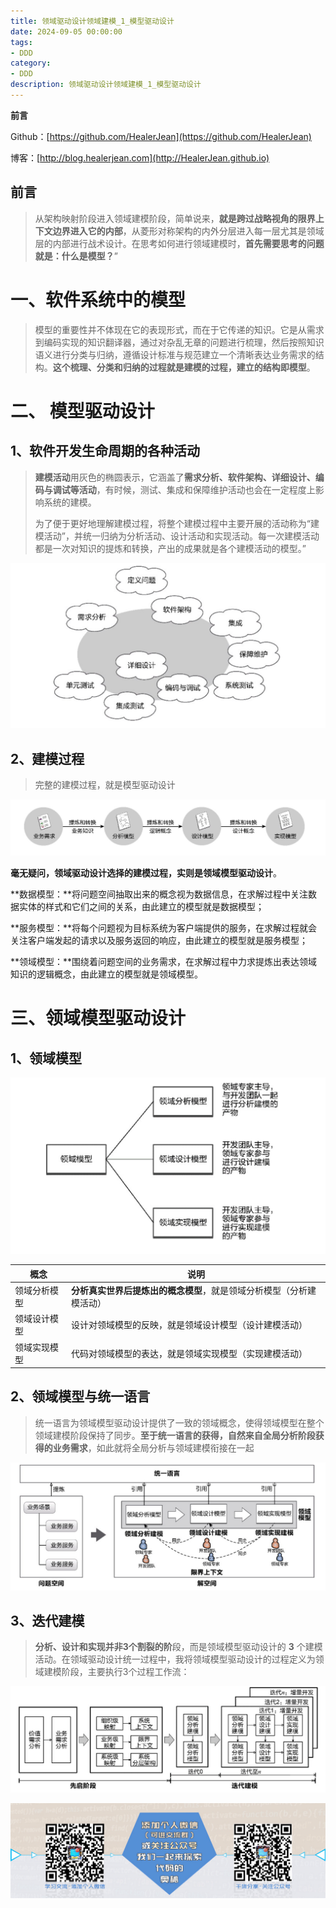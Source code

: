 ```yaml
---
title: 领域驱动设计领域建模_1_模型驱动设计
date: 2024-09-05 00:00:00
tags: 
- DDD
category: 
- DDD
description: 领域驱动设计领域建模_1_模型驱动设计
---
```


**前言**     

 Github：[https://github.com/HealerJean](https://github.com/HealerJean)         

 博客：[http://blog.healerjean.com](http://HealerJean.github.io)          



## 前言

> 从架构映射阶段进入领域建模阶段，简单说来，**就是跨过战略视角的限界上下文边界进入它的内部**，从菱形对称架构的内外分层进入每一层尤其是领域层的内部进行战术设计。在思考如何进行领域建模时，**首先需要思考的问题就是：什么是模型？**”
>



# 一、软件系统中的模型

> 模型的重要性并不体现在它的表现形式，而在于它传递的知识。它是从需求到编码实现的知识翻译器，通过对杂乱无章的问题进行梳理，然后按照知识语义进行分类与归纳，遵循设计标准与规范建立一个清晰表达业务需求的结构。**这个梳理、分类和归纳的过程就是建模的过程，建立的结构即模型**。



# 二、 模型驱动设计

## 1、软件开发生命周期的各种活动

> **建模活动**用灰色的椭圆表示，它涵盖了**需求分析、软件架构、详细设计、编码与调试等活动**，有时候，测试、集成和保障维护活动也会在一定程度上影响系统的建模。     
>
> 为了便于更好地理解建模过程，将整个建模过程中主要开展的活动称为“建模活动”，并统一归纳为分析活动、设计活动和实现活动。每一次建模活动都是一次对知识的提炼和转换，产出的成果就是各个建模活动的模型。”

![image-20240906161918813](https://raw.githubusercontent.com/HealerJean/HealerJean.github.io/master/blogImages/image-20240906161918813.png)

## 2、建模过程

> 完整的建模过程，就是模型驱动设计
>

![image-20240906164216125](https://raw.githubusercontent.com/HealerJean/HealerJean.github.io/master/blogImages/image-20240906164216125.png)

**毫无疑问，领域驱动设计选择的建模过程，实则是领域模型驱动设计**。        

**数据模型：**将问题空间抽取出来的概念视为数据信息，在求解过程中关注数据实体的样式和它们之间的关系，由此建立的模型就是数据模型；      

**服务模型：**将每个问题视为目标系统为客户端提供的服务，在求解过程就会关注客户端发起的请求以及服务返回的响应，由此建立的模型就是服务模型；     

**领域模型：**围绕着问题空间的业务需求，在求解过程中力求提炼出表达领域知识的逻辑概念，由此建立的模型就是领域模型。   



# 三、领域模型驱动设计



## 1、领域模型

![image-20240906165205734](https://raw.githubusercontent.com/HealerJean/HealerJean.github.io/master/blogImages/image-20240906165205734.png)

| 概念         | 说明                                                         |
| ------------ | ------------------------------------------------------------ |
| 领域分析模型 | **分析真实世界后提炼出的概念模型**，就是领域分析模型（分析建模活动） |
| 领域设计模型 | 设计对领域模型的反映，就是领域设计模型（设计建模活动）       |
| 领域实现模型 | 代码对领域模型的表达，就是领域实现模型（实现建模活动）       |



## 2、领域模型与统一语言

> 统一语言为领域模型驱动设计提供了一致的领域概念，使得领域模型在整个领域建模阶段保持了同步。**至于统一语言的获得，自然来自全局分析阶段获得的业务需求**，如此就将全局分析与领域建模衔接在一起

![image-20240906170450818](https://raw.githubusercontent.com/HealerJean/HealerJean.github.io/master/blogImages/image-20240906170450818.png)



## 3、迭代建模

> **分析、设计和实现并非3个割裂的阶**段，而是领域模型驱动设计的 **3** 个建模活动。在领域驱动设计统一过程中，我将领域模型驱动设计的过程定义为领域建模阶段，主要执行3个过程工作流：

![image-20240906170950069](https://raw.githubusercontent.com/HealerJean/HealerJean.github.io/master/blogImages/image-20240906170950069.png)















![ContactAuthor](https://raw.githubusercontent.com/HealerJean/HealerJean.github.io/master/assets/img/artical_bottom.jpg)



<!-- Gitalk 评论 start  -->

<link rel="stylesheet" href="https://unpkg.com/gitalk/dist/gitalk.css">

<script src="https://unpkg.com/gitalk@latest/dist/gitalk.min.js"></script> 
<div id="gitalk-container"></div>    
 <script type="text/javascript">
    var gitalk = new Gitalk({
		clientID: `1d164cd85549874d0e3a`,
		clientSecret: `527c3d223d1e6608953e835b547061037d140355`,
		repo: `HealerJean.github.io`,
		owner: 'HealerJean',
		admin: ['HealerJean'],
		id: 'pDmRj7UzTBebWaAf',
    });
    gitalk.render('gitalk-container');
</script> 





<!-- Gitalk end -->



